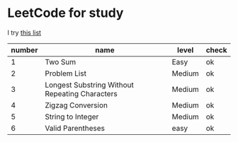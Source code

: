 # LeetCode for study
I try [this list](https://leetcode.com/list/xo2bgr0r/)

| number | name | level | check |
| --- | --- | --- | --- |
| 1 | Two Sum | Easy | ok |
| 2 | Problem List | Medium | ok |
| 3 | Longest Substring Without Repeating Characters | Medium | ok |
| 4 | Zigzag Conversion | Medium | ok |
| 5 | String to Integer | Medium | ok |
| 6 | Valid Parentheses | easy | ok |
